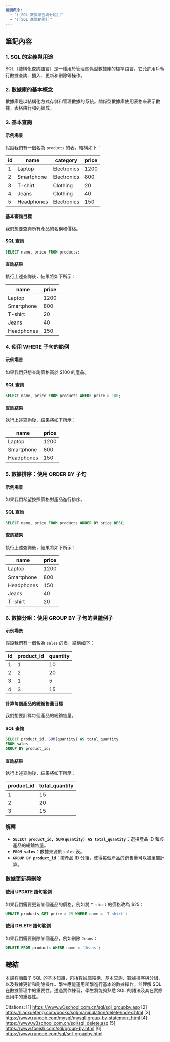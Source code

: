 ```yaml
---
相關概念:
  - "[[SQL 數據聚合與分組]]"
  - "[[SQL 進階範例]]"
---
```

## 筆記內容

### 1. SQL 的定義與用途
SQL（結構化查詢語言）是一種用於管理關係型數據庫的標準語言。它允許用戶執行數據查詢、插入、更新和刪除等操作。

### 2. 數據庫的基本概念
數據庫是以結構化方式存儲和管理數據的系統。關係型數據庫使用表格來表示數據，表格由行和列組成。

### 3. 基本查詢

#### 示例場景

假設我們有一個名為 `products` 的表，結構如下：

| id | name        | category | price |
|----|-------------|----------|-------|
| 1  | Laptop      | Electronics | 1200  |
| 2  | Smartphone   | Electronics | 800   |
| 3  | T-shirt     | Clothing  | 20    |
| 4  | Jeans       | Clothing  | 40    |
| 5  | Headphones  | Electronics | 150   |

#### 基本查詢目標

我們想要查詢所有產品的名稱和價格。

#### SQL 查詢

```sql
SELECT name, price FROM products;
```

#### 查詢結果

執行上述查詢後，結果將如下所示：

| name        | price |
|-------------|-------|
| Laptop      | 1200  |
| Smartphone   | 800   |
| T-shirt     | 20    |
| Jeans       | 40    |
| Headphones  | 150   |

### 4. 使用 WHERE 子句的範例

#### 示例場景

如果我們只想查詢價格高於 $100 的產品。

#### SQL 查詢

```sql
SELECT name, price FROM products WHERE price > 100;
```

#### 查詢結果

執行上述查詢後，結果將如下所示：

| name        | price |
|-------------|-------|
| Laptop      | 1200  |
| Smartphone   | 800   |
| Headphones  | 150   |

### 5. 數據排序：使用 ORDER BY 子句

#### 示例場景

如果我們希望按照價格對產品進行排序。

#### SQL 查詢

```sql
SELECT name, price FROM products ORDER BY price DESC;
```

#### 查詢結果

執行上述查詢後，結果將如下所示：

| name        | price |
|-------------|-------|
| Laptop      | 1200  |
| Smartphone   | 800   |
| Headphones  | 150   |
| Jeans       | 40    |
| T-shirt     | 20    |

### 6. 數據分組：使用 GROUP BY 子句的具體例子

#### 示例場景

假設我們有一個名為 `sales` 的表，結構如下：

| id | product_id | quantity |
|----|------------|----------|
| 1  | 1          | 10       |
| 2  | 2          | 20       |
| 3  | 1          | 5        |
| 4  | 3          | 15       |

#### 計算每個產品的總銷售量目標

我們想要計算每個產品的總銷售量。

#### SQL 查詢

```sql
SELECT product_id, SUM(quantity) AS total_quantity 
FROM sales 
GROUP BY product_id;
```

#### 查詢結果

執行上述查詢後，結果將如下所示：

| product_id | total_quantity |
|------------|----------------|
| 1          | 15             |
| 2          | 20             |
| 3          | 15             |

### 解釋

- **`SELECT product_id, SUM(quantity) AS total_quantity`**：選擇產品 ID 和該產品的總銷售量。
- **`FROM sales`**：數據來源於 `sales` 表。
- **`GROUP BY product_id`**：按產品 ID 分組，使得每個產品的銷售量可以被單獨計算。

### 數據更新與刪除

#### 使用 UPDATE 語句範例

如果我們需要更新某個產品的價格，例如將 `T-shirt` 的價格改為 $25：

```sql
UPDATE products SET price = 25 WHERE name = 'T-shirt';
```

#### 使用 DELETE 語句範例

如果我們需要刪除某個產品，例如刪除 `Jeans`：

```sql
DELETE FROM products WHERE name = 'Jeans';
```

## 總結
本課程涵蓋了 SQL 的基本知識，包括數據庫結構、基本查詢、數據排序與分組、以及數據更新和刪除操作。學生應能運用所學進行基本的數據操作，並理解 SQL 在數據管理中的重要性。透過實作練習，學生將能夠熟悉 SQL 的語法及其在實際應用中的重要性。

Citations:
[1] https://www.w3school.com.cn/sql/sql_groupby.asp
[2] https://liaoxuefeng.com/books/sql/manipulation/delete/index.html
[3] https://www.runoob.com/mysql/mysql-group-by-statement.html
[4] https://www.w3school.com.cn/sql/sql_delete.asp
[5] https://www.fooish.com/sql/group-by.html
[6] https://www.runoob.com/sql/sql-groupby.html